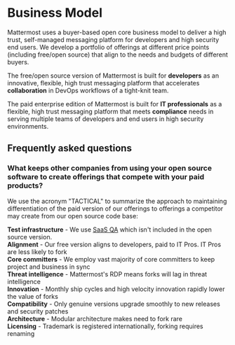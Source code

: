 # Business Model

Mattermost uses a buyer-based open core business model to deliver a high trust, self-managed messaging platform for developers and high security end users. We develop a portfolio of offerings at different price points \(including free/open source\) that align to the needs and budgets of different buyers. 

The free/open source version of Mattermost is built for **developers** as an innovative, flexible, high trust messaging platform that accelerates **collaboration** in DevOps workflows of a tight-knit team.

The paid enterprise edition of Mattermost is built for **IT professionals** as a flexible, high trust messaging platform that meets **compliance** needs in serving multiple teams of developers and end users in high security environments. 

## Frequently asked questions

### What keeps other companies from using your open source software to create offerings that compete with your paid products? 

We use the acronym "TACTICAL" to summarize the approach to maintaining differentiation of the paid version of our offerings to offerings a competitor may create from our open source code base:    
  
**Test infrastructure** - We use [SaaS QA](https://www.rainforestqa.com/) which isn't included in the open source version.   
**Alignment** - Our free version aligns to developers, paid to IT Pros. IT Pros are less likely to fork  
**Core committers** - We employ vast majority of core committers to keep project and business in sync   
**Threat intelligence** - Mattermost's RDP means forks will lag in threat intelligence   
**Innovation** - Monthly ship cycles and high velocity innovation rapidly lower the value of forks   
**Compatibility** - Only genuine versions upgrade smoothly to new releases and security patches    
**Architecture** - Modular architecture makes need to fork rare  
**Licensing** - Trademark is registered internationally, forking requires renaming   
  



